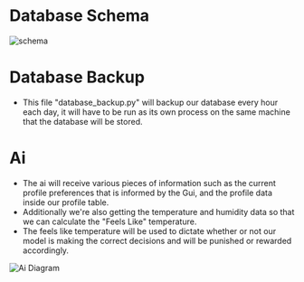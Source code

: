 # Database Schema
![schema](https://github.com/KevMP/smart-home-automation/assets/100045145/cd13137a-ff8d-4604-9ddf-d9a2a7d15d92)

# Database Backup
* This file "database_backup.py" will backup our database every hour each day, it will have to be run as its own process on the same machine that the database will be stored.

# Ai
* The ai will receive various pieces of information such as the current profile preferences that is informed by the Gui, and the profile data inside our profile table.
* Additionally we're also getting the temperature and humidity data so that we can calculate the "Feels Like" temperature.
* The feels like temperature will be used to dictate whether or not our model is making the correct decisions and will be punished or rewarded accordingly.

![Ai Diagram](https://github.com/KevMP/smart-home-automation/assets/100045145/e37b8a81-a3e7-478f-8c74-651d062369be)
